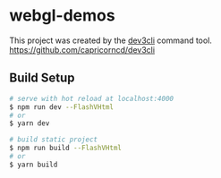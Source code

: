 # webgl-demos

This project was created by the <a href="https://github.com/capricorncd/dev3cli" target="_blank">dev3cli</a> command tool.
https://github.com/capricorncd/dev3cli

## Build Setup

```bash
# serve with hot reload at localhost:4000
$ npm run dev --FlashVHtml
# or
$ yarn dev

# build static project
$ npm run build --FlashVHtml
# or
$ yarn build
```
